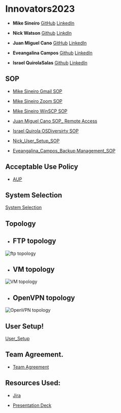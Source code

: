# Innovators2023

- **Mike Sineiro**
[GitHub](https://github.com/KrustyKode)
[LinkedIn](https://www.linkedin.com/in/michael-sineiro-4784b517b/)


- **Nick Watson**
[Github](https://github.com/GODKINGDEATHLORD)
[Linkdln](https://www.linkedin.com/in/nicolaus-watson/)


- **Juan Miguel Cano**
[GitHub](https://github.com/jmcano50)
[LinkedIn](www.linkedin.com/in/juan-cano-3021578)

- **Eveangalina Campos**
[Github](https://github.com/Eveangalina)
[LinkedIn](www.linkedin.com/in/eveangalina-s-campos-b42346176)

- **Israel QuirolaSalas**
[Github](https://github.com/israelqui)
[LinkedIn](https://www.linkedin.com/in/israelquirola/)

## SOP
- [Mike Sineiro Gmail SOP](https://docs.google.com/document/d/144JwWqHc1LJxPG4sFkaJIx130UgVH8EqRAj7QZHo31Y/edit)

- [Mike Sineiro Zoom SOP](https://docs.google.com/document/d/1DJvB73nXfSNYp4_9MimYRtUvETSRQxhd0c1EBQ6h2b8/edit)

- [Mike Sineiro WinSCP SOP](https://docs.google.com/document/d/1eF4LUrJo-GMlzOq_jzRFeS1f1yPl9HB_bsa-uzMZiYY/edit)

- [Juan Miguel Cano SOP_ Remote Access](https://docs.google.com/document/d/1OWBQ66rluAn_5C4ZV2DKgB6v9ixWqVto72n_GRoCLqY/edit?usp=sharing)

- [Israel Quirola OSDiversirty SOP](https://docs.google.com/document/d/1bAVhJhCvK3MrTP6_5MakO6mYiAmQE4a1RGt7zayfBag/edit)

- [Nick_User_Setup_SOP](https://docs.google.com/document/d/1XKNodVYy9l1-3PO9yInvS70rF2B4WMb0PxVUq6YFRjY/edit?usp=sharing)

- [Eveangalina_Campos_Backup Management_SOP](https://docs.google.com/document/d/1C1ttY6Olfp19dA9sSINcj6vnsZD4BMUnW2JRRvbZnBw/edit?usp=sharing)

## Acceptable Use Policy

- [AUP](https://docs.google.com/document/d/1XrXLTgP3lgJmEHakTwH3P3FaARwysieYQbz0LdQ4Rkw/edit?usp=sharing)

## System Selection

[System Selection](https://github.com/Innovators2023/Innovators2023/blob/main/systemSelection.md)

## Topology
- ## FTP topology
![ftp topology](https://github.com/Innovators2023/Innovators2023/assets/146873292/f2939e3d-7ea1-40b0-9702-69f8ddbe12bf)
- ## VM topology
![VM topology](https://github.com/Innovators2023/Innovators2023/assets/146873292/50eda1e4-9467-4beb-8a8f-8edae72235b2)
- ## OpenVPN topology
![OpenVPN topology](https://github.com/Innovators2023/Innovators2023/assets/146873292/5cabc4e8-1897-4398-bbb4-80baeb73f702)

## User Setup!

[User_Setup](https://github.com/Innovators2023/Innovators2023/assets/107386231/b0f3b85d-c24d-4f79-8e2b-cca4dcf27394)

## Team Agreement.

- [Team Agreement](https://docs.google.com/document/d/1V5ot4aY_4njdWvdygUpvuYQBkzbfVkyp8ONnQvK93J8/edit?usp=sharing)

## Resources Used: 

- [Jira](https://innovators2023.atlassian.net/jira/software/projects/KAN/boards/1)

- [Presentation Deck](https://docs.google.com/presentation/d/1bOQFoEweMoB6xL6z5Bvr2pu8pQJvrbQB/edit?usp=sharing&ouid=101109108239162346948&rtpof=true&sd=true)
